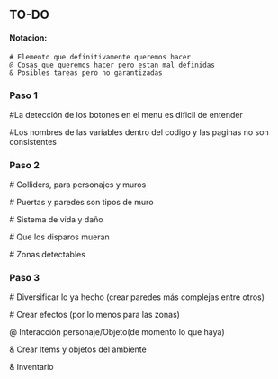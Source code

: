 ## TO-DO
#### Notacion:
```
# Elemento que definitivamente queremos hacer
@ Cosas que queremos hacer pero estan mal definidas
& Posibles tareas pero no garantizadas
```
### Paso 1

\#La detección de los botones en el menu es dificil de entender

\#Los nombres de las variables dentro del codigo y las paginas no son consistentes

### Paso 2

\# Colliders, para personajes y muros

\# Puertas y paredes son tipos de muro

\# Sistema de vida y daño

\# Que los disparos mueran

\# Zonas detectables

### Paso 3

\# Diversificar lo ya hecho (crear paredes más complejas entre otros)

\# Crear efectos (por lo menos para las zonas)

@ Interacción personaje/Objeto(de momento lo que haya)

& Crear Items y objetos del ambiente 

& Inventario
